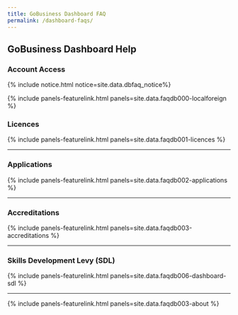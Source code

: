 ```yaml
---
title: GoBusiness Dashboard FAQ
permalink: /dashboard-faqs/
---
```


## GoBusiness Dashboard Help

### Account Access

{% include notice.html notice=site.data.dbfaq_notice%} 

{% include panels-featurelink.html panels=site.data.faqdb000-localforeign %}

### Licences

{% include panels-featurelink.html panels=site.data.faqdb001-licences %}

----
### Applications

{% include panels-featurelink.html panels=site.data.faqdb002-applications %}

----

### Accreditations

{% include panels-featurelink.html panels=site.data.faqdb003-accreditations %}

----

### Skills Development Levy (SDL)

{% include panels-featurelink.html panels=site.data.faqdb006-dashboard-sdl %}

----

{% include panels-featurelink.html panels=site.data.faqdb003-about %}
